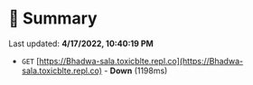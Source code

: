 # 📖 Summary
Last updated: **4/17/2022, 10:40:19 PM**

- `GET` [https://Bhadwa-sala.toxicblte.repl.co](https://Bhadwa-sala.toxicblte.repl.co) - **Down** (1198ms)

